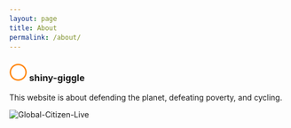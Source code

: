 ```yaml
---
layout: page
title: About
permalink: /about/
---
```



### ![shiny-giggle](favicon-32x32.png)  shiny-giggle

This website is about defending the planet, defeating poverty, and cycling.

![Global-Citizen-Live](GlobalCitizenLive.jpg)
